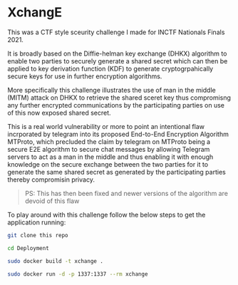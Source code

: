 # XchangE

This was a CTF style sceurity challenge I made for INCTF Nationals Finals 2021.

It is broadly based on the Diffie-helman key exchange (DHKX) algorithm to enable two parties to securely generate a shared secret which can then be applied to key derivation function (KDF) to generate cryptogrpahically secure keys for use in further encryption algorithms. 

More specifically this challenge illustrates the use of man in the middle (MITM) attack on DHKX to retrieve the shared sceret key thus compromisng any further encrypted communications by the participating parties on use of this now exposed shared secret.

This is a real world vulnerability or more to point an intentional flaw incrporated by telegram into its proposed End-to-End Encryption Algorithm MTProto, which precluded the claim by telegram on MTProto being a secure E2E algorithm to secure chat messages by allowing Telegram servers to act as a man in the middle and thus enabling it with enough knowledge on the secure exchange between the two parties for it to generate the same shared secret as generated by the participating parties thereby compromisin privacy.

> PS: This has then been fixed and newer versions of the algorithm are devoid of this flaw

To play around with this challenge follow the below steps to get the application running: 

```bash
git clone this repo

cd Deployment

sudo docker build -t xchange .

sudo docker run -d -p 1337:1337 --rm xchange
```

